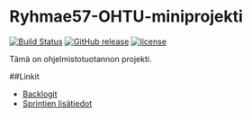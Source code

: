 # Ryhmae57-OHTU-miniprojekti
[![Build Status](https://travis-ci.org/GandhiCorn/Ryhmae57-OHTU-miniprojekti.svg?branch=master)](https://travis-ci.org/GandhiCorn/Ryhmae57-OHTU-miniprojekti)
[![GitHub release](https://img.shields.io/badge/release-sprint4-brightgreen.svg?style=flat)](https://github.com/GandhiCorn/Ryhmae57-OHTU-miniprojekti/releases/latest)
[![license](https://img.shields.io/badge/licence-BSD-blue.svg)](Licence.md)

Tämä on ohjelmistotuotannon projekti.

##Linkit

 * [Backlogit](https://docs.google.com/spreadsheets/d/1iOIeiMx6qpFDYUv1ATwVB0oleIGAdKIRVhUBGKW_59s/edit#gid=0)
 * [Sprintien lisätiedot](https://docs.google.com/document/d/1veURShc9Tfzocw2btbIpS3__S_MsQengfhcCEZiGm2w/edit)
